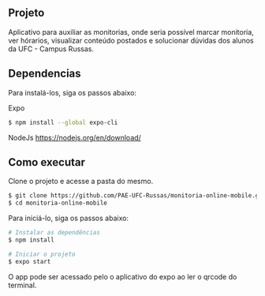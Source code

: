 ## Projeto

Aplicativo para auxiliar as monitorias, onde seria possível marcar monitoria, ver hórarios, visualizar conteúdo  postados e solucionar dúvidas dos alunos da UFC - Campus Russas.

## Dependencias

Para instalá-los, siga os passos abaixo:

Expo
```bash
$ npm install --global expo-cli
```

NodeJs
https://nodejs.org/en/download/

## Como executar

Clone o projeto e acesse a pasta do mesmo.

```bash
$ git clone https://github.com/PAE-UFC-Russas/monitoria-online-mobile.git
$ cd monitoria-online-mobile
```

Para iniciá-lo, siga os passos abaixo:
```bash
# Instalar as dependências
$ npm install

# Iniciar o projeto
$ expo start
```
O app pode ser acessado pelo o aplicativo do expo ao ler o qrcode do terminal.
